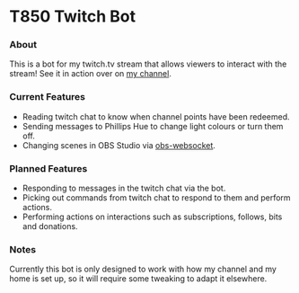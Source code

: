 
# T850 Twitch Bot
  

### About
This is a bot for my twitch.tv stream that allows viewers to interact with the stream!  See it in action over on [my channel](https://www.twitch.tv/sr2610).
  

### Current Features

 - Reading twitch chat to know when channel points have been redeemed.
 - Sending messages to Phillips Hue to change light colours or turn them off.
 - Changing scenes in OBS Studio via [obs-websocket](https://github.com/Palakis/obs-websocket).


### Planned Features

 - Responding to messages in the twitch chat via the bot.
 - Picking out commands from twitch chat to respond to them and perform actions.
 - Performing actions on interactions such as subscriptions, follows, bits and donations.

### Notes
Currently this bot is only designed to work with how my channel and my home is set up, so it will require some tweaking to adapt it elsewhere.
